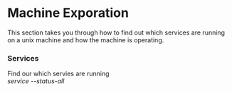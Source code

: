 <h1>Machine Exporation</h1>
This section takes you through how to find out which services are running on a unix machine and how the machine is operating. <br>

<h3>Services</h3>

Find our which servies are running <br>
<i>service --status-all</i>
